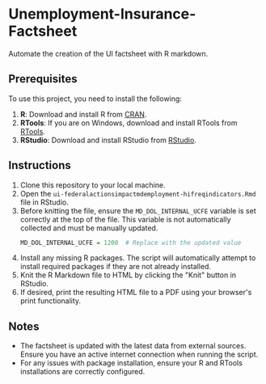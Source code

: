 # Unemployment-Insurance-Factsheet

Automate the creation of the UI factsheet with R markdown.

## Prerequisites

To use this project, you need to install the following:

1. **R**: Download and install R from [CRAN](https://cran.r-project.org/).
2. **RTools**: If you are on Windows, download and install RTools from [RTools](https://cran.r-project.org/bin/windows/Rtools/).
3. **RStudio**: Download and install RStudio from [RStudio](https://posit.co/download/rstudio/).

## Instructions

1. Clone this repository to your local machine.
2. Open the `ui-federalactionsimpactmdemployment-hifreqindicators.Rmd` file in RStudio.
3. Before knitting the file, ensure the `MD_DOL_INTERNAL_UCFE` variable is set correctly at the top of the file. This variable is not automatically collected and must be manually updated.
   ```r
   MD_DOL_INTERNAL_UCFE = 1200  # Replace with the updated value
   ```
4. Install any missing R packages. The script will automatically attempt to install required packages if they are not already installed.
5. Knit the R Markdown file to HTML by clicking the "Knit" button in RStudio.
6. If desired, print the resulting HTML file to a PDF using your browser's print functionality.

## Notes

- The factsheet is updated with the latest data from external sources. Ensure you have an active internet connection when running the script.
- For any issues with package installation, ensure your R and RTools installations are correctly configured.
